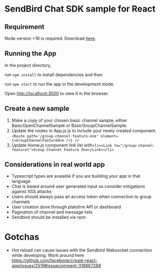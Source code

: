 # SendBird Chat SDK sample for React

## Requirement

Node version >16 is required. Download [here](https://nodejs.org/en/).

## Running the App

In the project directory, 

run `npm install` to install dependencies and then

run `npm start` to run the app in the development mode.

Open [http://localhost:3000](http://localhost:3000) to view it in the browser.

## Create a new sample
1. Make a copy of your chosen basic channel sample, either BasicOpenChannelSample or BasicGroupChannelSample.
2. Update the routes in App.js js to include your newly created component.
`<Route path='/group-channel-feature-one' element={<GroupChannelFeatureOne />} />`
3. Update Home.js component link list with`<li><Link to="/group-channel-feature1">Group Channel Feature One</Link></li>`

## Considerations in real world app
 - Typescript types are avaiable if you are building your app in that language.
 - Chat is based around user generated input so consider mitigations against XSS attacks
 - Users should always pass an access token when connection to group channels 
 - User creation done through platofrm API or dashboard
 - Pagination of channel and message lists
 - Sendbird should be installed via npm


# Gotchas
 - Hot reload can cause issues with the Sendbird Websocket connection while developing. Work around here https://github.com/facebook/create-react-app/issues/2519#issuecomment-318867289




